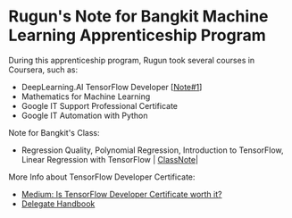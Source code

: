 # Rugun's Note for Bangkit Machine Learning Apprenticeship Program

During this apprenticeship program, Rugun took several courses in Coursera, such as:
* DeepLearning.AI TensorFlow Developer [[Note#1](https://github.com/rugunivana/bangkit_practice/blob/main/1.%20Intro%20to%20TensorFlow%20for%20AI:%20NN%2C%20Computer%20Vision%2C%20CNN%2C%20Using%20Real%20World%20Image.ipynb)]
* Mathematics for Machine Learning
* Google IT Support Professional Certificate
* Google IT Automation with Python

Note for Bangkit's Class:
* Regression Quality, Polynomial Regression, Introduction to TensorFlow, Linear Regression with TensorFlow | [ClassNote](https://github.com/rugunivana/bangkit_practice/blob/main/2_Class_6_Tensorflow_.ipynb)|

More Info about TensorFlow Developer Certificate: 
* [Medium: Is TensorFlow Developer Certificate worth it?](https://medium.com/analytics-vidhya/is-the-tensorflow-developer-certificate-worth-it-56f597ceea75)
* [Delegate Handbook](https://www.tensorflow.org/extras/cert/TF_Certificate_Candidate_Handbook.pdf)
